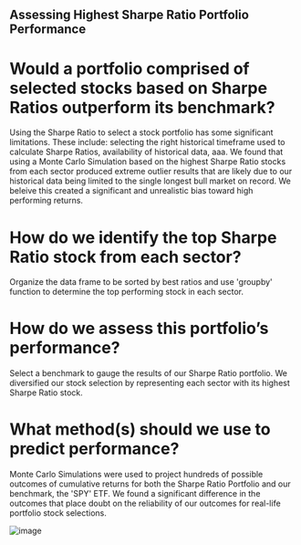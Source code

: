 ## Assessing Highest Sharpe Ratio Portfolio Performance
# Would a portfolio comprised of selected stocks based on Sharpe Ratios outperform its benchmark?
Using the Sharpe Ratio to select a stock portfolio has some significant limitations. These include: selecting the right historical timeframe used to calculate Sharpe Ratios, availability of historical data, aaa. We found that using a Monte Carlo Simulation based on the highest Sharpe Ratio stocks from each sector produced extreme outlier results that are likely due to our historical data being limited to the single longest bull market on record. We beleive this created a significant and unrealistic bias toward high performing returns.

# How do we identify the top Sharpe Ratio stock from each sector?
Organize the data frame to be sorted by best ratios and use 'groupby' function to determine the top performing stock in each sector.

# How do we assess this portfolio’s performance?
Select a benchmark to gauge the results of our Sharpe Ratio portfolio. We diversified our stock selection by representing each sector with its highest Sharpe Ratio stock.

# What method(s) should we use to predict performance?
Monte Carlo Simulations were used to project hundreds of possible outcomes of cumulative returns for both the Sharpe Ratio Portfolio and our benchmark, the 'SPY' ETF. We found a significant difference in the outcomes that place doubt on the reliability of our outcomes for real-life portfolio stock selections.

![image](https://github.com/sdholmstrom/Project-1---Team-1/assets/129110856/a38756a7-f649-4d90-b845-928c63c0e1b8)
